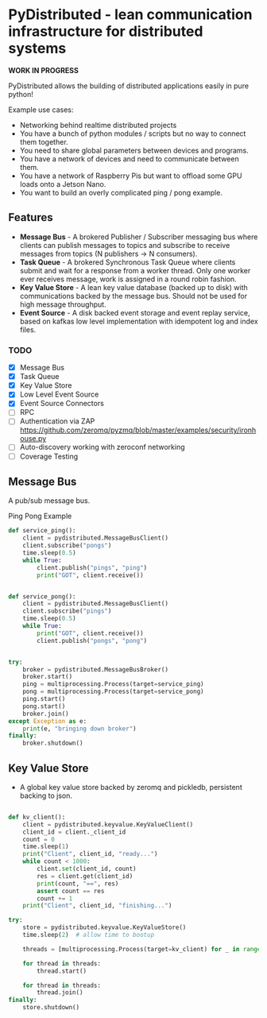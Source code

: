 # PyDistributed - lean communication infrastructure for distributed systems

**WORK IN PROGRESS**

PyDistributed allows the building of distributed applications easily in pure python!

Example use cases:

- Networking behind realtime distributed projects
- You have a bunch of python modules / scripts but no way to connect them together.
- You need to share global parameters between devices and programs.
- You have a network of devices and need to communicate between them.
- You have a network of Raspberry Pis but want to offload some GPU loads onto a Jetson Nano.
- You want to build an overly complicated ping / pong example.

## Features

- **Message Bus** - A brokered Publisher / Subscriber messaging bus where clients can publish messages to topics and subscribe to receive messages from topics (N publishers -> N consumers).
- **Task Queue** - A brokered Synchronous Task Queue where clients submit and wait for a response from a worker thread. Only one worker ever receives message, work is assigned in a round robin fashion.
- **Key Value Store** - A lean key value database (backed up to disk) with communications backed by the message bus. Should not be used for high message throughput.
- **Event Source** - A disk backed event storage and event replay service, based on kafkas low level implementation with idempotent log and index files.

### TODO

- [x] Message Bus
- [x] Task Queue
- [x] Key Value Store
- [x] Low Level Event Source
- [x] Event Source Connectors
- [ ] RPC
- [ ] Authentication via ZAP https://github.com/zeromq/pyzmq/blob/master/examples/security/ironhouse.py
- [ ] Auto-discovery working with zeroconf networking
- [ ] Coverage Testing

## Message Bus

A pub/sub message bus.

Ping Pong Example

```python
def service_ping():
    client = pydistributed.MessageBusClient()
    client.subscribe("pongs")
    time.sleep(0.5)
    while True:
        client.publish("pings", "ping")
        print("GOT", client.receive())


def service_pong():
    client = pydistributed.MessageBusClient()
    client.subscribe("pings")
    time.sleep(0.5)
    while True:
        print("GOT", client.receive())
        client.publish("pongs", "pong")


try:
    broker = pydistributed.MessageBusBroker()
    broker.start()
    ping = multiprocessing.Process(target=service_ping)
    pong = multiprocessing.Process(target=service_pong)
    ping.start()
    pong.start()
    broker.join()
except Exception as e:
    print(e, "bringing down broker")
finally:
    broker.shutdown()
```

## Key Value Store

- A global key value store backed by zeromq and pickledb, persistent backing to json.

```python

def kv_client():
    client = pydistributed.keyvalue.KeyValueClient()
    client_id = client._client_id
    count = 0
    time.sleep(1)
    print("Client", client_id, "ready...")
    while count < 1000:
        client.set(client_id, count)
        res = client.get(client_id)
        print(count, "==", res)
        assert count == res
        count += 1
    print("Client", client_id, "finishing...")

try:
    store = pydistributed.keyvalue.KeyValueStore()
    time.sleep(2)  # allow time to bootup

    threads = [multiprocessing.Process(target=kv_client) for _ in range(4)]

    for thread in threads:
        thread.start()

    for thread in threads:
        thread.join()
finally:
    store.shutdown()

```
